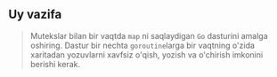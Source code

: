 ## Uy vazifa

> Mutekslar bilan bir vaqtda `map` ni saqlaydigan `Go` dasturini amalga oshiring.
Dastur bir nechta `goroutine`larga bir vaqtning o'zida xaritadan yozuvlarni xavfsiz o'qish, yozish va o'chirish imkonini berishi kerak.



